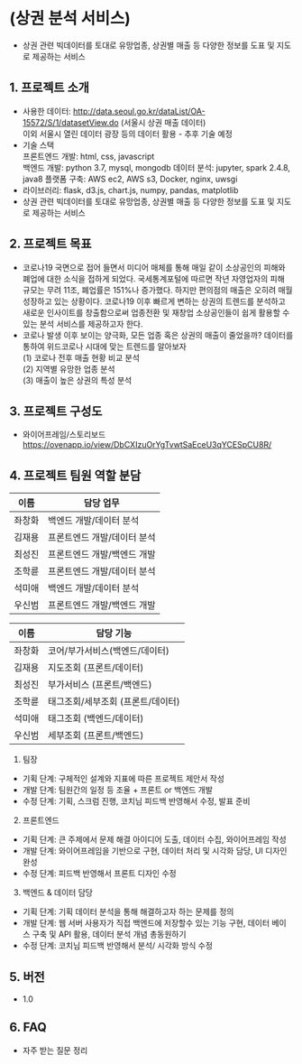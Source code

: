 # (상권 분석 서비스)
- 상권 관련 빅데이터를 토대로 유망업종, 상권별 매출 등 다양한 정보를 도표 및 지도로 제공하는 서비스

## 1. 프로젝트 소개
  - 사용한 데이터: http://data.seoul.go.kr/dataList/OA-15572/S/1/datasetView.do (서울시 상권 매출 데이터)  
     이외 서울시 열린 데이터 광장 등의 데이터 활용 - 추후 기술 예정  
  - 기술 스택  
     프론트엔드 개발: html, css, javascript  
     백엔드 개발: python 3.7, mysql, mongodb
     데이터 분석: jupyter, spark 2.4.8, java8
     플랫폼 구축: AWS ec2, AWS s3, Docker, nginx, uwsgi  
  - 라이브러리: flask, d3.js, chart.js, numpy, pandas, matplotlib 
  - 상권 관련 빅데이터를 토대로 유망업종, 상권별 매출 등 다양한 정보를 도표 및 지도로 제공하는 서비스

## 2. 프로젝트 목표
  - 코로나19 국면으로 접어 들면서 미디어 매체를 통해 매일 같이 소상공인의 피해와 폐업에 대한 소식을 접하게 되었다.
      국세통계포털에 따르면 작년 자영업자의 피해 규모는 무려 11조, 폐업률은 151%나 증가했다.
      하지만 편의점의 매출은 오히려 매월 성장하고 있는 상황이다. 코로나19 이후 빠르게 변하는 상권의 트렌드를 분석하고 새로운 인사이트를 창출함으로써 업종전환 및 재창업 소상공인들이 쉽게 활용할 수 있는 분석 서비스를 제공하고자 한다.
  - 코로나 발생 이후 보이는 양극화, 모든 업종 혹은 상권의 매출이 줄었을까?
데이터를 통하여 위드코로나 시대에 맞는 트렌드를 알아보자  
    (1) 코로나 전후 매출 현황 비교 분석   
    (2) 지역별 유망한 업종 분석  
    (3) 매출이 높은 상권의 특성 분석

## 3. 프로젝트 구성도
  - 와이어프레임/스토리보드    
      https://ovenapp.io/view/DbCXIzuOrYgTvwtSaEceU3qYCESpCU8R/

## 4. 프로젝트 팀원 역할 분담
| 이름 | 담당 업무 |
| ------ | ------ |
| 좌창화 | 백엔드 개발/데이터 분석 |
| 김재용 | 프론트엔드 개발/데이터 분석 |
| 최성진 | 프론트엔드 개발/백엔드 개발 |
| 조학륜 | 프론트엔드 개발/데이터 분석 |
| 석미애 | 백엔드 개발/데이터 분석 |
| 우신범 | 프론트엔드 개발/백엔드 개발 |

| 이름 | 담당 기능 |
| ------ | ------ |
| 좌창화 | 코어/부가서비스(백엔드/데이터) |
| 김재용 | 지도조회 (프론트/데이터) |
| 최성진 | 부가서비스 (프론트/백엔드) |
| 조학륜 | 태그조회/세부조회 (프론트/데이터) |
| 석미애 | 태그조회 (백엔드/데이터) |
| 우신범 | 세부조회 (프론트/백엔드) |

1. 팀장 

- 기획 단계: 구체적인 설계와 지표에 따른 프로젝트 제안서 작성
- 개발 단계: 팀원간의 일정 등 조율 + 프론트 or 백엔드 개발
- 수정 단계: 기획, 스크럼 진행, 코치님 피드백 반영해서 수정, 발표 준비

2. 프론트엔드 

- 기획 단계: 큰 주제에서 문제 해결 아이디어 도출, 데이터 수집, 와이어프레임 작성
- 개발 단계: 와이어프레임을 기반으로 구현, 데이터 처리 및 시각화 담당, UI 디자인 완성
- 수정 단계: 피드백 반영해서 프론트 디자인 수정

 3. 백엔드 & 데이터 담당  

- 기획 단계: 기획 데이터 분석을 통해 해결하고자 하는 문제를 정의
- 개발 단계: 웹 서버 사용자가 직접 백엔드에 저장할수 있는 기능 구현, 데이터 베이스 구축 및 API 활용, 데이터 분석 개념 총동원하기
- 수정 단계: 코치님 피드백 반영해서 분석/ 시각화 방식 수정

## 5. 버전
  - 1.0

## 6. FAQ
  - 자주 받는 질문 정리
